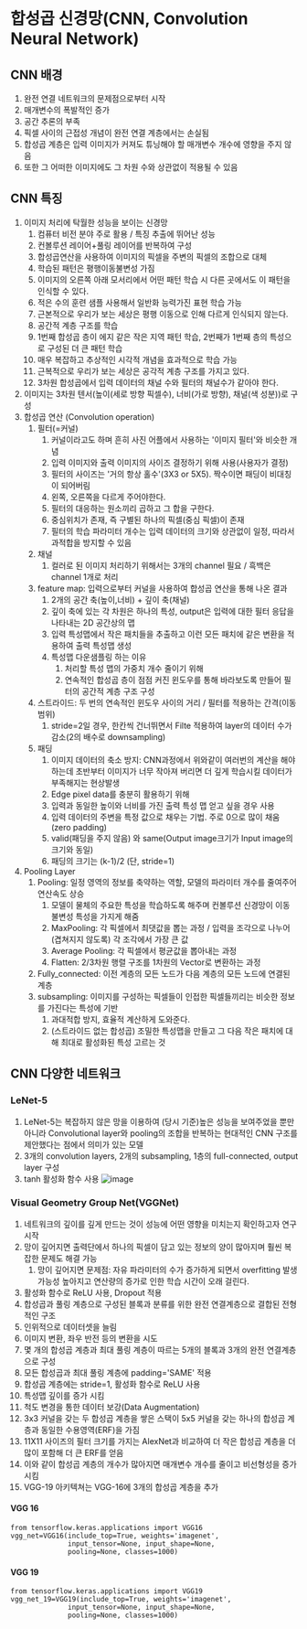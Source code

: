 # 합성곱 신경망(CNN, Convolution Neural Network)

## CNN 배경 
1. 완전 연결 네트워크의 문제점으로부터 시작
2. 매개변수의 폭발적인 증가
3. 공간 추론의 부족
4. 픽셀 사이의 근접성 개념이 완전 연결 계층에서는 손실됨
5. 합성곱 계층은 입력 이미지가 커져도 튜닝해야 할 매개변수 개수에 영향을 주지 않음
6. 또한 그 어떠한 이미지에도 그 차원 수와 상관없이 적용될 수 있음

## CNN 특징
1. 이미지 처리에 탁월한 성능을 보이는 신경망
   1. 컴퓨터 비전 분야 주로 활용 / 특징 추출에 뛰어난 성능
   2. 컨볼루션 레이어+풀링 레이어를 반복하여 구성
   3. 합성곱연산을 사용하여 이미지의 픽셀을 주변의 픽셀의 조합으로 대체
   4. 학습된 패턴은 평행이동불변성 가짐
   5. 이미지의 오른쪽 아래 모서리에서 어떤 패턴 학습 시 다른 곳에서도 이 패턴을 인식할 수 있다.
   6. 적은 수의 훈련 샘플 사용해서 일반화 능력가진 표현 학습 가능
   7. 근본적으로 우리가 보는 세상은 평행 이동으로 인해 다르게 인식되지 않는다.
   8. 공간적 계층 구조를 학습
   9. 1번째 합성곱 층이 에지 같은 작은 지역 패턴 학습, 2번째가 1번째 층의 특성으로 구성된 더 큰 패턴 학습
   10. 매우 복잡하고 추상적인 시각적 개념을 효과적으로 학습 가능
   11. 근복적으로 우리가 보는 세상은 공각적 계층 구조를 가지고 있다.
   12. 3차원 합성곱에서 입력 데이터의 채널 수와 필터의 채널수가 같아야 한다.
2. 이미지는 3차원 텐서(높이(세로 방향 픽셀수), 너비(가로 방향), 채널(색 성분))로 구성
3. 합성곱 연산 (Convolution operation)
   1. 필터(=커널)
      1. 커널이라고도 하며 흔히 사진 어플에서 사용하는 '이미지 필터'와 비슷한 개념
      2. 입력 이미지와 출력 이미지의 사이즈 결정하기 위해 사용(사용자가 결정)
      3. 필터의 사이즈는 '거의 항상 홀수'(3X3 or 5X5). 짝수이면 패딩이 비대칭이 되어버림
      4. 왼쪽, 오른쪽을 다르게 주어야한다.
      5. 필터의 대응하는 원소끼리 곱하고 그 합을 구한다.
      6. 중심위치가 존재, 즉 구별된 하나의 픽셀(중심 픽셀)이 존재
      7. 필터의 학습 파라미터 개수는 입력 데이터의 크기와 상관없이 일정, 따라서 과적합을 방지할 수 있음
   2. 채널
      1. 컬러로 된 이미지 처리하기 위해서는 3개의 channel 필요 / 흑백은 channel 1개로 처리
   3. feature map: 입력으로부터 커널을 사용하여 합성곱 연산을 통해 나온 결과
      1. 2개의 공간 축(높이,너비) + 깊이 축(채널)
      2. 깊이 축에 있는 각 차원은 하나의 특성, output은 입력에 대한 필터 응답을 나타내는 2D 공간상의 맵
      3. 입력 특성맵에서 작은 패치들을 추출하고 이런 모든 패치에 같은 변환을 적용하여 출력 특성맵 생성
      4. 특성맵 다운샘플링 하는 이유
         1. 처리할 특성 맵의 가중치 개수 줄이기 위해
         2. 연속적인 합성곱 층이 점점 커진 윈도우를 통해 바라보도록 만들어 필터의 공간적 계층 구조 구성
   4. 스트라이드: 두 번의 연속적인 윈도우 사이의 거리 / 필터를 적용하는 간격(이동범위)
      1. stride=2일 경우, 한칸씩 건너뛰면서 Filte 적용하여 layer의 데이터 수가 감소(2의 배수로 downsampling)
   5. 패딩
      1. 이미지 데이터의 축소 방지: CNN과정에서 위와같이 여러번의 계산을 해야하는데 초반부터 이미지가 너무 작아져 버리면 더 깊게 학습시킬 데이터가 부족해지는 현상발생
      2. Edge pixel data를 충분히 활용하기 위해 
      3. 입력과 동일한 높이와 너비를 가진 출력 특성 맵 얻고 싶을 경우 사용
      4. 입력 데이터의 주변을 특정 값으로 채우는 기법. 주로 0으로 많이 채움(zero padding)
      5. valid(패딩을 주지 않음) 와 same(Output image크기가 Input image의 크기와 동일)
      6. 패딩의 크기는 (k-1)/2 (단, stride=1)
4. Pooling Layer
   1. Pooling: 일정 영역의 정보를 축약하는 역할, 모델의 파라미터 개수를 줄여주어 연산속도 상승
      1. 모델이 물체의 주요한 특성을 학습하도록 해주며 컨볼루션 신경망이 이동 불변성 특성을 가지게 해줌
      2. MaxPooling: 각 픽셀에서 최댓값을 뽑는 과정 / 입력을 조각으로 나누어(겹쳐지지 않도록) 각 조각에서 가장 큰 값 
      3. Average Pooling: 각 픽셀에서 평균값을 뽑아내는 과정
      4. Flatten: 2/3차원 행렬 구조를 1차원의 Vector로 변환하는 과정
   2. Fully_connected: 이전 계층의 모든 노드가 다음 계층의 모든 노드에 연결된 계층
   3. subsampling: 이미지를 구성하는 픽셀들이 인접한 픽셀들끼리는 비슷한 정보를 가진다는 특성에 기반
      1. 과대적합 방지, 효율적 계산하게 도와준다.
      2. (스트라이드 없는 합성곱) 조밀한 특성맵을 만들고 그 다음 작은 패치에 대해 최대로 활성화된 특성 고르는 것



## CNN 다양한 네트워크
### LeNet-5
1. LeNet-5는 복잡하지 않은 망을 이용하여 (당시 기준)높은 성능을 보여주었을 뿐만 아니라 Convolutional layer와 pooling의 조합을 반복하는 현대적인 CNN 구조를 제안했다는 점에서 의미가 있는 모델
2. 3개의 convolution layers, 2개의 subsampling, 1층의 full-connected, output layer 구성
3. tanh 활성화 함수 사용
![image](https://user-images.githubusercontent.com/53258777/206830876-5249c2e1-b970-4392-b4dc-c62b5bd838d9.png)

### Visual Geometry Group Net(VGGNet)
1. 네트워크의 깊이를 깊게 만드는 것이 성능에 어떤 영향을 미치는지 확인하고자 연구 시작
2. 망이 깊어지면 출력단에서 하나의 픽셀이 담고 있는 정보의 양이 많아지며 훨씬 복잡한 문제도 해결 가능
    1. 망이 깊어지면 문제점: 자유 파라미터의 수가 증가하게 되면서 overfitting 발생 가능성 높아지고 연산량의 증가로 인한 학습 시간이 오래 걸린다.
3. 활성화 함수로 ReLU 사용, Dropout 적용
4. 합성곱과 풀링 계층으로 구성된 블록과 분류를 위한 완전 연결계층으로 결합된 전형적인 구조
5. 인위적으로 데이터셋을 늘림
6. 이미지 변환, 좌우 반전 등의 변환을 시도
7. 몇 개의 합성곱 계층과 최대 풀링 계층이 따르는 5개의 블록과 3개의 완전 연결계층으로 구성
8. 모든 합성곱과 최대 풀링 계층에 padding='SAME' 적용
9. 합성곱 계층에는 stride=1, 활성화 함수로 ReLU 사용
10. 특성맵 깊이를 증가 시킴
11. 척도 변경을 통한 데이터 보강(Data Augmentation)
12. 3x3 커널을 갖는 두 합성곱 계층을 쌓은 스택이 5x5 커널을 갖는 하나의 합성곱 계층과 동일한 수용영역(ERF)을 가짐
13. 11X11 사이즈의 필터 크기를 가지는 AlexNet과 비교하여 더 작은 합성곱 계층을 더 많이 포함해 더 큰 ERF를 얻음
14. 이와 같이 합성곱 계층의 개수가 많아지면 매개변수 개수를 줄이고 비선형성을 증가시킴
15. VGG-19 아키텍쳐는 VGG-16에 3개의 합성곱 계층을 추가
#### VGG 16
```
from tensorflow.keras.applications import VGG16
vgg_net=VGG16(include_top=True, weights='imagenet',
              input_tensor=None, input_shape=None,
              pooling=None, classes=1000)
```
#### VGG 19

```
from tensorflow.keras.applications import VGG19
vgg_net_19=VGG19(include_top=True, weights='imagenet',
              input_tensor=None, input_shape=None,
              pooling=None, classes=1000)
```
